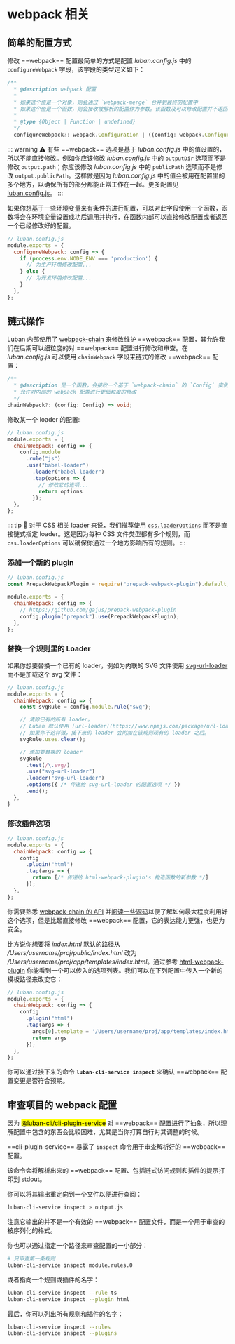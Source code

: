 # webpack 相关

## 简单的配置方式

修改 ==webpack== 配置最简单的方式是配置 *luban.config.js* 中的 `configureWebpack` 字段，该字段的类型定义如下：

```typescript
/**
  * @description webpack 配置
  *
  * 如果这个值是一个对象，则会通过 `webpack-merge` 合并到最终的配置中
  * 如果这个值是一个函数，则会接收被解析的配置作为参数。该函数及可以修改配置并不返回任何东西，也可以返回一个被克隆或合并过的配置版本
  *
  * @type {Object | Function | undefined}
  */
  configureWebpack?: webpack.Configuration | ((config: webpack.Configuration) => webpack.Configuration | void);
```

::: warning ⚠️
有些 ==webpack== 选项是基于 *luban.config.js* 中的值设置的，所以不能直接修改。例如你应该修改 *luban.config.js* 中的 `outputDir` 选项而不是修改 `output.path`；你应该修改 *luban.config.js* 中的 `publicPath` 选项而不是修改 `output.publicPath`。这样做是因为 *luban.config.js* 中的值会被用在配置里的多个地方，以确保所有的部分都能正常工作在一起。更多配置见 [luban.config.js](../config/#luban-config-js)。
:::

如果你想基于一些环境变量来有条件的进行配置，可以对此字段使用一个函数，函数将会在环境变量设置成功后调用并执行，在函数内部可以直接修改配置或者返回一个已经修改好的配置。

```javascript
// luban.config.js
module.exports = {
  configureWebpack: config => {
    if (process.env.NODE_ENV === 'production') {
      // 为生产环境修改配置...
    } else {
      // 为开发环境修改配置...
    }
  },
};
```

## 链式操作

Luban 内部使用了 [webpack-chain](https://github.com/neutrinojs/webpack-chain) 来修改维护 ==webpack== 配置，其允许我们在后期可以细粒度的对 ==webpack== 配置进行修改和审查。在 *luban.config.js* 可以使用 `chainWebpack` 字段来链式的修改 ==webpack== 配置：

```typescript
/**
  * @description 是一个函数，会接收一个基于 `webpack-chain` 的 `Config` 实例
  * 允许对内部的 webpack 配置进行更细粒度的修改
  */
chainWebpack?: (config: Config) => void;
```

修改某一个 loader 的配置:

```javascript
// luban.config.js
module.exports = {
  chainWebpack: config => {
    config.module
      .rule("js")
      .use("babel-loader")
        .loader("babel-loader")
        .tap(options => {
          // 修改它的选项...
          return options
        });
  },
};
```

::: tip 🙋
对于 CSS 相关 loader 来说，我们推荐使用 [`css.loaderOptions`](../config/#css-loaderoptions) 而不是直接链式指定 loader。这是因为每种 CSS 文件类型都有多个规则，而 `css.loaderOptions` 可以确保你通过一个地方影响所有的规则。
:::

### 添加一个新的 plugin

```javascript
// luban.config.js
const PrepackWebpackPlugin = require("prepack-webpack-plugin").default;

module.exports = {
  chainWebpack: config => {
    // https://github.com/gajus/prepack-webpack-plugin
    config.plugin("prepack").use(PrepackWebpackPlugin);
  },
};
```

### 替换一个规则里的 Loader

如果你想要替换一个已有的 loader，例如为内联的 SVG 文件使用 [svg-url-loader](https://www.npmjs.com/package/svg-url-loader) 而不是加载这个 svg 文件：

```javascript
// luban.config.js
module.exports = {
  chainWebpack: config => {
    const svgRule = config.module.rule("svg");

    // 清除已有的所有 loader。
    // Luban 默认使用 [url-loader](https://www.npmjs.com/package/url-loader) 来处理 svg 文件
    // 如果你不这样做，接下来的 loader 会附加在该规则现有的 loader 之后。
    svgRule.uses.clear();

    // 添加要替换的 loader
    svgRule
      .test(/\.svg/)
      .use("svg-url-loader")
      .loader("svg-url-loader")
      .options({ /* 传递给 svg-url-loader 的配置选项 */ })
      .end();
  },
}
```

### 修改插件选项

```javascript
// luban.config.js
module.exports = {
  chainWebpack: config => {
    config
      .plugin("html")
      .tap(args => {
        return [/* 传递给 html-webpack-plugin's 构造函数的新参数 */]
      });
  },
};
```

你需要熟悉 [webpack-chain 的 API](https://github.com/mozilla-neutrino/webpack-chain#getting-started) 并[阅读一些源码](https://github.com/leapFE/luban/tree/master/packages/%40luban/cli-plugin-service/src/config)以便了解如何最大程度利用好这个选项，但是比起直接修改 ==webpack== 配置，它的表达能力更强，也更为安全。

比方说你想要将 *index.html* 默认的路径从 */Users/username/proj/public/index.html* 改为 */Users/username/proj/app/templates/index.html*。通过参考 [html-webpack-plugin](https://github.com/jantimon/html-webpack-plugin#options) 你能看到一个可以传入的选项列表。我们可以在下列配置中传入一个新的模板路径来改变它：

```javascript
// luban.config.js
module.exports = {
  chainWebpack: config => {
    config
      .plugin("html")
      .tap(args => {
        args[0].template = '/Users/username/proj/app/templates/index.html'
        return args
      });
  },
};
```

你可以通过接下来的命令 **`luban-cli-service inspect`** 来确认 ==webpack== 配置变更是否符合预期。

## 审查项目的 webpack 配置

因为 <mark>@luban-cli/cli-plugin-service</mark> 对 ==webpack== 配置进行了抽象，所以理解配置中包含的东西会比较困难，尤其是当你打算自行对其调整的时候。

==cli-plugin-service== 暴露了 `inspect` 命令用于审查解析好的 ==webpack== 配置。

该命令会将解析出来的 ==webpack== 配置、包括链式访问规则和插件的提示打印到 stdout。

你可以将其输出重定向到一个文件以便进行查阅：

``` bash
luban-cli-service inspect > output.js
```

注意它输出的并不是一个有效的 ==webpack== 配置文件，而是一个用于审查的被序列化的格式。

你也可以通过指定一个路径来审查配置的一小部分：

``` bash
# 只审查第一条规则
luban-cli-service inspect module.rules.0
```

或者指向一个规则或插件的名字：

``` bash
luban-cli-service inspect --rule ts
luban-cli-service inspect --plugin html
```

最后，你可以列出所有规则和插件的名字：

``` bash
luban-cli-service inspect --rules
luban-cli-service inspect --plugins
```
